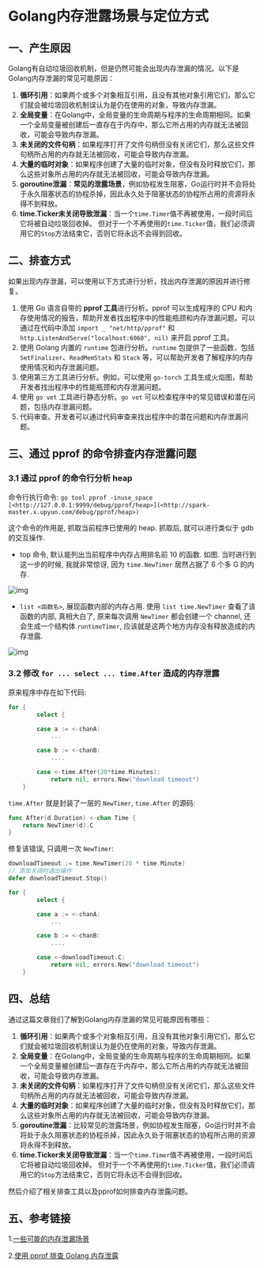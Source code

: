 #                               Golang内存泄露场景与定位方式

## 一、产生原因

Golang有自动垃圾回收机制，但是仍然可能会出现内存泄漏的情况。以下是Golang内存泄漏的常见可能原因：

1. **循环引用**：如果两个或多个对象相互引用，且没有其他对象引用它们，那么它们就会被垃圾回收机制误认为是仍在使用的对象，导致内存泄漏。
2. **全局变量**：在Golang中，全局变量的生命周期与程序的生命周期相同。如果一个全局变量被创建后一直存在于内存中，那么它所占用的内存就无法被回收，可能会导致内存泄漏。
3. **未关闭的文件句柄**：如果程序打开了文件句柄但没有关闭它们，那么这些文件句柄所占用的内存就无法被回收，可能会导致内存泄漏。
4. **大量的临时对象**：如果程序创建了大量的临时对象，但没有及时释放它们，那么这些对象所占用的内存就无法被回收，可能会导致内存泄漏。
5. **goroutine泄漏**：**常见的泄露场景**，例如协程发生阻塞，Go运行时并不会将处于永久阻塞状态的协程杀掉，因此永久处于阻塞状态的协程所占用的资源将永得不到释放。
6. **time.Ticker未关闭导致泄漏**：当一个`time.Timer`值不再被使用，一段时间后它将被自动垃圾回收掉。 但对于一个不再使用的`time.Ticker`值，我们必须调用它的`Stop`方法结束它，否则它将永远不会得到回收。



## 二、排查方式

如果出现内存泄漏，可以使用以下方式进行分析，找出内存泄漏的原因并进行修复。

1. 使用 Go 语言自带的 **pprof 工具**进行分析。pprof 可以生成程序的 CPU 和内存使用情况的报告，帮助开发者找出程序中的性能瓶颈和内存泄漏问题。可以通过在代码中添加 `import _ "net/http/pprof"` 和 `http.ListenAndServe("localhost:6060", nil)` 来开启 pprof 工具。
2. 使用 Golang 内置的 `runtime` 包进行分析。`runtime` 包提供了一些函数，包括 `SetFinalizer`、`ReadMemStats` 和 `Stack` 等，可以帮助开发者了解程序的内存使用情况和内存泄漏问题。
3. 使用第三方工具进行分析。例如，可以使用 `go-torch` 工具生成火焰图，帮助开发者找出程序中的性能瓶颈和内存泄漏问题。
4. 使用 `go vet` 工具进行静态分析。`go vet` 可以检查程序中的常见错误和潜在问题，包括内存泄漏问题。
5. 代码审查。开发者可以通过代码审查来找出程序中的潜在问题和内存泄漏问题。



## 三、通过 pprof 的命令排查内存泄露问题

### 3.1 通过 pprof 的命令行分析 heap

命令行执行命令: `go tool pprof -inuse_space [<http://127.0.0.1:9999/debug/pprof/heap>](<http://spark-master.x.upyun.com/debug/pprof/heap>)`

这个命令的作用是, 抓取当前程序已使用的 heap. 抓取后, 就可以进行类似于 gdb 的交互操作.

- top 命令, 默认能列出当前程序中内存占用排名前 10 的函数. 如图. 当时进行到这一步的时候, 我就非常惊讶, 因为 `time.NewTimer` 居然占据了 6 个多 G 的内存.

![img](https://pic4.zhimg.com/80/v2-2ef735b81234db0c7ba6c567135f123b_1440w.webp)

- `list <函数名>`, 展现函数内部的内存占用. 使用 `list time.NewTimer` 查看了该函数的内部, 真相大白了, 原来每次调用 `NewTimer` 都会创建一个 channel, 还会生成一个结构体 `runtimeTimer`, 应该就是这两个地方内存没有释放造成的内存泄露.

![img](https://pic2.zhimg.com/80/v2-16566847f6c80be09bd30ef5586b2915_1440w.webp)

### 3.2 **修改 `for ... select ... time.After` 造成的内存泄露**

原来程序中存在如下代码:

```go
for {
		select {

		case a := <-chanA:
			...

		case b := <-chanB:
			....

		case <-time.After(20*time.Minutes):
			return nil, errors.New("download timeout")
	}
```

`time.After` 就是封装了一层的 `NewTimer`, `time.After` 的源码:

```go
func After(d Duration) <-chan Time {
	return NewTimer(d).C
}
```

修复该错误, 只调用一次 `NewTimer`:

```go
downloadTimeout := time.NewTimer(20 * time.Minute)
// 添加关闭时退出操作
defer downloadTimeout.Stop()

for {
		select {

		case a := <-chanA:
			...

		case b := <-chanB:
			....

		case <-downloadTimeout.C:
			return nil, errors.New("download timeout")
	}
```



## 四、总结

通过这篇文章我们了解到Golang内存泄漏的常见可能原因有哪些：

1. **循环引用**：如果两个或多个对象相互引用，且没有其他对象引用它们，那么它们就会被垃圾回收机制误认为是仍在使用的对象，导致内存泄漏。
2. **全局变量**：在Golang中，全局变量的生命周期与程序的生命周期相同。如果一个全局变量被创建后一直存在于内存中，那么它所占用的内存就无法被回收，可能会导致内存泄漏。
3. **未关闭的文件句柄**：如果程序打开了文件句柄但没有关闭它们，那么这些文件句柄所占用的内存就无法被回收，可能会导致内存泄漏。
4. **大量的临时对象**：如果程序创建了大量的临时对象，但没有及时释放它们，那么这些对象所占用的内存就无法被回收，可能会导致内存泄漏。
5. **goroutine泄漏**：比较常见的泄露场景，例如协程发生阻塞，Go运行时并不会将处于永久阻塞状态的协程杀掉，因此永久处于阻塞状态的协程所占用的资源将永得不到释放。
6. **time.Ticker未关闭导致泄漏**：当一个`time.Timer`值不再被使用，一段时间后它将被自动垃圾回收掉。 但对于一个不再使用的`time.Ticker`值，我们必须调用它的`Stop`方法结束它，否则它将永远不会得到回收。

然后介绍了相关排查工具以及pprof如何排查内存泄露问题。



## 五、参考链接

1.[一些可能的内存泄漏场景](https://gfw.go101.org/article/memory-leaking.html)

2.[使用 pprof 排查 Golang 内存泄露](https://zhuanlan.zhihu.com/p/265080950)